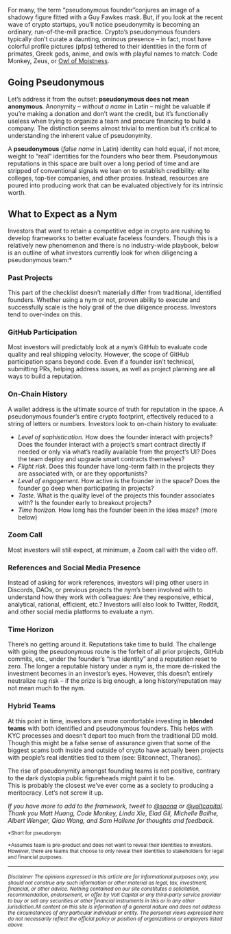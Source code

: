 For many, the term “pseudonymous founder”conjures an image of a shadowy figure fitted with a Guy Fawkes mask. But, if you look at the recent wave of crypto startups, you’ll notice pseudonymity is becoming an ordinary, run-of-the-mill practice. Crypto’s pseudonymous founders typically don’t curate a daunting, ominous presence – in fact, most have colorful profile pictures (pfps) tethered to their identities in the form of primates, Greek gods, anime, and owls with playful names to match: Code Monkey, Zeus, or [Owl of Moistness](https://x.com/OwlOfMoistness).


## Going Pseudonymous

Let’s address it from the outset: **pseudonymous does not mean anonymous**. Anonymity – *without a name* in Latin – might be valuable if you’re making a donation and don’t want the credit, but it’s functionally useless when trying to organize a team and procure financing to build a company. The distinction seems almost trivial to mention but it’s critical to understanding the inherent value of pseudonymity.

A **pseudonymous** (*false name* in Latin) identity can hold equal, if not more, weight to “real” identities for the founders who bear them. Pseudonymous reputations in this space are built over a long period of time and are stripped of conventional signals we lean on to establish credibility: elite colleges, top-tier companies, and other proxies. Instead, resources are poured into producing work that can be evaluated objectively for its intrinsic worth.

## What to Expect as a Nym

Investors that want to retain a competitive edge in crypto are rushing to develop frameworks to better evaluate faceless founders. Though this is a relatively new phenomenon and there is no industry-wide playbook, below is an outline of what investors currently look for when diligencing a pseudonymous team:*

### Past Projects  
This part of the checklist doesn’t materially differ from traditional, identified founders. Whether using a nym or not, proven ability to execute and successfully scale is the holy grail of the due diligence process. Investors tend to over-index on this.

### GitHub Participation  
Most investors will predictably look at a nym’s GitHub to evaluate code quality and real shipping velocity. However, the scope of GitHub participation spans beyond code. Even if a founder isn’t technical, submitting PRs, helping address issues, as well as project planning are all ways to build a reputation.

### On-Chain History  
A wallet address is the ultimate source of truth for reputation in the space. A pseudonymous founder’s entire crypto footprint, effectively reduced to a string of letters or numbers. Investors look to on-chain history to evaluate:

- *Level of sophistication.* How does the founder interact with projects? Does the founder interact with a project’s smart contract directly if needed or only via what’s readily available from the project’s UI? Does the team deploy and upgrade smart contracts themselves?
- *Flight risk.* Does this founder have long-term faith in the projects they are associated with, or are they opportunists?
- *Level of engagement.* How active is the founder in the space? Does the founder go deep when participating in projects?
- *Taste.* What is the quality level of the projects this founder associates with? Is the founder early to breakout projects?
- *Time horizon.* How long has the founder been in the idea maze? (more below)

### Zoom Call  
Most investors will still expect, at minimum, a Zoom call with the video off.

### References and Social Media Presence  
Instead of asking for work references, investors will ping other users in Discords, DAOs, or previous projects the nym’s been involved with to understand how they work with colleagues: Are they responsive, ethical, analytical, rational, efficient, etc.? Investors will also look to Twitter, Reddit, and other social media platforms to evaluate a nym.

### Time Horizon  
There’s no getting around it. Reputations take time to build. The challenge with going the pseudonymous route is the forfeit of all prior projects, GitHub commits, etc., under the founder’s “true identity” and a reputation reset to zero. The longer a reputable history under a nym is, the more de-risked the investment becomes in an investor’s eyes. However, this doesn’t entirely neutralize rug risk – if the prize is big enough, a long history/reputation may not mean much to the nym.

### Hybrid Teams  
At this point in time, investors are more comfortable investing in **blended teams** with both identified and pseudonymous founders. This helps with KYC processes and doesn’t depart too much from the traditional DD mold. Though this might be a false sense of assurance given that some of the biggest scams both inside and outside of crypto have actually been projects with people’s real identities tied to them (see: Bitconnect, Theranos).

The rise of pseudonymity amongst founding teams is net positive, contrary to the dark dystopia public figureheads might paint it to be.  
This is probably the closest we’ve ever come as a society to producing a meritocracy. Let’s not screw it up.


*If you have more to add to the framework, tweet to [@soona](https://twitter.com/soona) or [@voltcapital](https://twitter.com/voltcapital). Thank you Matt Huang, Code Monkey, Linda Xie, Elad Gil, Michelle Bailhe, Albert Wenger, Qiao Wang, and Sam Hallene for thoughts and feedback.*


<small>\*Short for pseudonym</small>

<small>\*Assumes team is pre-product and does not want to reveal their identities to investors. However, there are teams that choose to only reveal their identities to stakeholders for legal and financial purposes.</small>

---

<small>*Disclaimer*</small>
<small>*The opinions expressed in this article are for informational purposes only, you should not construe any such information or other material as legal, tax, investment, financial, or other advice. Nothing contained on our site constitutes a solicitation, recommendation, endorsement, or offer by Volt Capital or any third-party service provider to buy or sell any securities or other financial instruments in this or in any other jurisdiction.All content on this site is information of a general nature and does not address the circumstances of any particular individual or entity. The personal views expressed here do not necessarily reflect the official policy or position of organizations or employers listed above.* </small>
